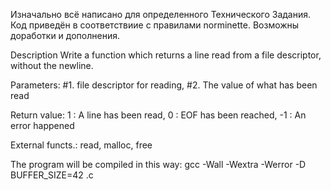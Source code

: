 Изначально всё написано для определенного Технического Задания. Код приведён в соответствиие с правилами norminette. Возможны доработки и дополнения.

Description Write a function which returns a line read from a file descriptor, without the newline.

Parameters: #1. file descriptor for reading, #2. The value of what has been read

Return value: 1 : A line has been read, 0 : EOF has been reached, -1 : An error happened

External functs.: read, malloc, free

The program will be compiled in this way: gcc -Wall -Wextra -Werror -D BUFFER_SIZE=42 <files>.c
